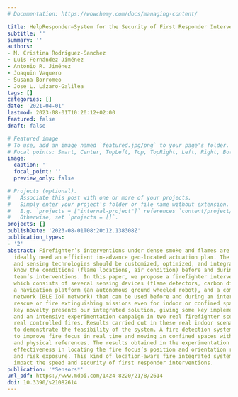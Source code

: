 ```yaml
---
# Documentation: https://wowchemy.com/docs/managing-content/

title: HelpResponder—System for the Security of First Responder Interventions
subtitle: ''
summary: ''
authors:
- M. Cristina Rodriguez-Sanchez
- Luis Fernández-Jiménez
- Antonio R. Jiménez
- Joaquin Vaquero
- Susana Borromeo
- Jose L. Lázaro-Galilea
tags: []
categories: []
date: '2021-04-01'
lastmod: 2023-08-01T10:20:12+02:00
featured: false
draft: false

# Featured image
# To use, add an image named `featured.jpg/png` to your page's folder.
# Focal points: Smart, Center, TopLeft, Top, TopRight, Left, Right, BottomLeft, Bottom, BottomRight.
image:
  caption: ''
  focal_point: ''
  preview_only: false

# Projects (optional).
#   Associate this post with one or more of your projects.
#   Simply enter your project's folder or file name without extension.
#   E.g. `projects = ["internal-project"]` references `content/project/deep-learning/index.md`.
#   Otherwise, set `projects = []`.
projects: []
publishDate: '2023-08-01T08:20:12.138308Z'
publication_types:
- '2'
abstract: Firefighter’s interventions under dense smoke and flames are hazardous and
  ideally need an efficient in-advance geo-located actuation plan. The existing communication
  and sensing technologies should be customized, optimized, and integrated to better
  know the conditions (flame locations, air condition) before and during the rescue
  team’s interventions. In this paper, we propose a firefighter intervention architecture,
  which consists of several sensing devices (flame detectors, carbon dioxide air content)
  a navigation platform (an autonomous ground wheeled robot), and a communication/localization
  network (BLE IoT network) that can be used before and during an intervention in
  rescue or fire extinguishing missions even for indoor or confined spaces. The paper’s
  key novelty presents our integrated solution, giving some key implementation details
  and an intensive experimentation campaign in two real firefighter scenarios with
  real controlled fires. Results carried out in these real indoor scenarios are presented
  to demonstrate the feasibility of the system. A fire detection system is proposed
  to improve fire focus in real time and moving in confined spaces with no visibility
  and physical references. The results obtained in the experimentation show the proposal’s
  effectiveness in locating the fire focus’s position and orientation reducing time
  and risk exposure. This kind of location-aware fire integrated systems would significantly
  impact the speed and security of first responder interventions.
publication: '*Sensors*'
url_pdf: https://www.mdpi.com/1424-8220/21/8/2614
doi: 10.3390/s21082614
---
```

